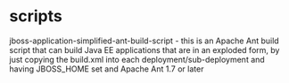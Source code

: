 scripts
=======

jboss-application-simplified-ant-build-script - this is an Apache Ant build script that can build Java EE applications that are in an exploded form, by just copying the build.xml into each deployment/sub-deployment and having JBOSS_HOME set and Apache Ant 1.7 or later
